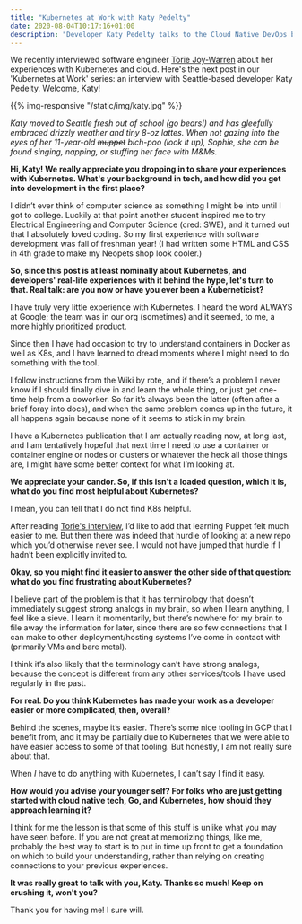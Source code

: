 ```yaml
---
title: "Kubernetes at Work with Katy Pedelty"
date: 2020-08-04T10:17:16+01:00
description: "Developer Katy Pedelty talks to the Cloud Native DevOps blog about her Go and Kubernetes experiences. Not forgetting Sophie the dog."
---
```


We recently interviewed software engineer [Torie Joy-Warren](/posts/kubernetes-at-work-torie-joy-warren/) about her experiences with Kubernetes and cloud. Here's the next post in our 'Kubernetes at Work' series: an interview with Seattle-based developer Katy Pedelty. Welcome, Katy!

{{% img-responsive "/static/img/katy.jpg" %}}

<em>Katy moved to Seattle fresh out of school (go bears!) and has gleefully embraced drizzly weather and tiny 8-oz lattes. When not gazing into the eyes of her 11-year-old <s>muppet</s> bich-poo (look it up), Sophie, she can be found singing, napping, or stuffing her face with M&Ms.</em>

<strong>Hi, Katy! We really appreciate you dropping in to share your experiences with Kubernetes. What's your background in tech, and how did you get into development in the first place?</strong>

I didn’t ever think of computer science as something I might be into until I got to college. Luckily at that point another student inspired me to try Electrical Engineering and Computer Science (cred: SWE), and it turned out that I absolutely loved coding. So my first experience with software development was fall of freshman year! (I had written some HTML and CSS in 4th grade to make my Neopets shop look cooler.)

<!--more-->

<strong>So, since this post is at least nominally about Kubernetes, and developers' real-life experiences with it behind the hype, let's turn to that. Real talk: are you now or have you ever been a Kuberneticist?</strong>

I have truly very little experience with Kubernetes. I heard the word ALWAYS at Google; the team was in our org (sometimes) and it seemed, to me, a more highly prioritized product.

Since then I have had occasion to try to understand containers in Docker as well as K8s, and I have learned to dread moments where I might need to do something with the tool.

I follow instructions from the Wiki by rote, and if there’s a problem I never know if I should finally dive in and learn the whole thing, or just get one-time help from a coworker. So far it’s always been the latter (often after a brief foray into docs), and when the same problem comes up in the future, it all happens again because none of it seems to stick in my brain.

I have a Kubernetes publication that I am actually reading now, at long last, and I am tentatively hopeful that next time I need to use a container or container engine or nodes or clusters or whatever the heck all those things are, I might have some better context for what I’m looking at.

<strong>We appreciate your candor. So, if this isn't a loaded question, which it is, what do you find most helpful about Kubernetes?</strong>

I mean, you can tell that I do not find K8s helpful.

After reading [Torie's interview](/posts/kubernetes-at-work-torie-joy-warren/), I’d like to add that learning Puppet felt much easier to me. But then there was indeed that hurdle of looking at a new repo which you’d otherwise never see. I would not have jumped that hurdle if I hadn’t been explicitly invited to.

<strong>Okay, so you might find it easier to answer the other side of that question: what do you find frustrating about Kubernetes?</strong>

I believe part of the problem is that it has terminology that doesn’t immediately suggest strong analogs in my brain, so when I learn anything, I feel like a sieve. I learn it momentarily, but there’s nowhere for my brain to file away the information for later, since there are so few connections that I can make to other deployment/hosting systems I’ve come in contact with (primarily VMs and bare metal).

I think it’s also likely that the terminology can’t have strong analogs, because the concept is different from any other services/tools I have used regularly in the past.

<strong>For real. Do you think Kubernetes has made your work as a developer easier or more complicated, then, overall?</strong>

Behind the scenes, maybe it’s easier. There’s some nice tooling in GCP that I benefit from, and it may be partially due to Kubernetes that we were able to have easier access to some of that tooling. But honestly, I am not really sure about that.

When *I* have to do anything with Kubernetes, I can’t say I find it easy.

<strong>How would you advise your younger self? For folks who are just getting started with cloud native tech, Go, and Kubernetes, how should they approach learning it?</strong>

I think for me the lesson is that some of this stuff is unlike what you may have seen before. If you are not great at memorizing things, like me, probably the best way to start is to put in time up front to get a foundation on which to build your understanding, rather than relying on creating connections to your previous experiences.

<strong>It was really great to talk with you, Katy. Thanks so much! Keep on crushing it, won't you?</strong>

Thank you for having me! I sure will.
